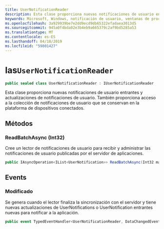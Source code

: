 ```yaml
---
title: UserNotificationReader
description: Esta clase proporciona nuevas notificaciones de usuario entrantes y actualizaciones de notificaciones de usuario. También proporciona acceso a la colección de notificaciones de usuario que se conservan en la plataforma de dispositivos conectados.
keywords: Microsoft, Windows, notificación de usuario, ventanas de procedimientos
ms.openlocfilehash: 3a929939be7e2dd9ecd9db65322efadaea3013d5
ms.sourcegitcommit: 945a0f4bda02e3b4eb9a665379c2af9bd5285a53
ms.translationtype: MT
ms.contentlocale: es-ES
ms.lasthandoff: 04/18/2019
ms.locfileid: "59801427"
---
```

# <a name="class-usernotificationreader"></a>las`UserNotificationReader`

```C#
public sealed class UserNotificationReader : IUserNotificationReader
```

Esta clase proporciona nuevas notificaciones de usuario entrantes y actualizaciones de notificaciones de usuario. También proporciona acceso a la colección de notificaciones de usuario que se conservan en la plataforma de dispositivos conectados.  

## <a name="methods"></a>Métodos

### <a name="readbatchasyncint32"></a>ReadBatchAsync (Int32) 
Cree un lector de notificaciones de usuario para recibir y administrar las notificaciones de usuario publicadas por el servidor de aplicaciones.
```C#
public IAsyncOperation<IList<UserNotification>> ReadBatchAsync(Int32 maxBatchSize)
```

## <a name="events"></a>Events


### <a name="datachanged"></a>Modificado
Se genera cuando el lector finaliza la sincronización con el servidor y tiene nuevas actualizaciones de UserNotifications o UserNotification entrantes nuevas para notificar a la aplicación. 

```C#
public event TypedEventHandler<UserNotificationReader, DataChangedEventArgs> DataChanged
```
